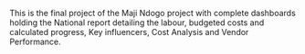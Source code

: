 This is the final project of the Maji Ndogo project with complete dashboards holding the National report detailing the labour, budgeted costs and calculated progress, Key influencers, Cost Analysis and Vendor Performance.
